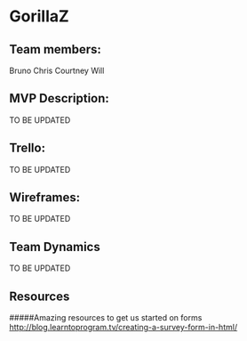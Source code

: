 # GorillaZ
## Team members:
Bruno
Chris
Courtney
Will

## MVP Description:
TO BE UPDATED

## Trello:
TO BE UPDATED

## Wireframes:
TO BE UPDATED

## Team Dynamics
TO BE UPDATED

## Resources
#####Amazing resources to get us started on forms
http://blog.learntoprogram.tv/creating-a-survey-form-in-html/
